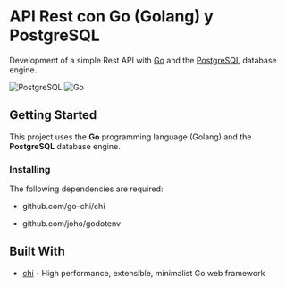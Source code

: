 # API Rest con Go (Golang) y PostgreSQL

Development of a simple Rest API with [Go](https://golang.org/) and the [PostgreSQL](https://www.postgresql.org/) database engine.

![PostgreSQL](https://img.shields.io/badge/PostgreSQL-12.4-lightblue.svg?logo=postgresql&longCache=true&style=flat) ![Go](https://img.shields.io/badge/Golang-1.15.2-blue.svg?logo=go&longCache=true&style=flat)

## Getting Started

This project uses the **Go** programming language (Golang) and the **PostgreSQL** database engine.

### Installing

The following dependencies are required:

* github.com/go-chi/chi

* github.com/joho/godotenv

## Built With

* [chi](https://github.com/go-chi/chi) - High performance, extensible, minimalist Go web framework